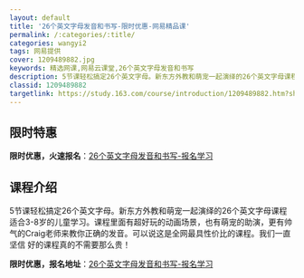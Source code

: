 ```yaml
---
layout: default
title: '26个英文字母发音和书写-限时优惠-网易精品课'
permalink: /:categories/:title/
categories: wangyi2
tags: 网易提供
cover: 1209489882.jpg
keywords: 精选网课,网易云课堂,26个英文字母发音和书写
description: 5节课轻松搞定26个英文字母。新东方外教和萌宠一起演绎的26个英文字母课程适合3-8岁的儿童学习。课程里面有超好玩的动画
classid: 1209489882
targetlink: https://study.163.com/course/introduction/1209489882.htm?share=1&shareId=1025206652&utm_campaign=share&utm_medium=iphoneShare&utm_source=&utm_u=1025206652
---
```


## 限时特惠

**限时优惠，火速报名**：[26个英文字母发音和书写-报名学习](https://study.163.com/course/introduction/1209489882.htm?share=1&shareId=1025206652&utm_campaign=share&utm_medium=iphoneShare&utm_source=&utm_u=1025206652)

## 课程介绍

5节课轻松搞定26个英文字母。新东方外教和萌宠一起演绎的26个英文字母课程适合3-8岁的儿童学习。课程里面有超好玩的动画场景，也有萌宠的助演，更有帅气的Craig老师来教你正确的发音。可以说这是全网最具性价比的课程。我们一直坚信 好的课程真的不需要那么贵！

**限时优惠，报名地址**：[26个英文字母发音和书写-报名学习](https://study.163.com/course/introduction/1209489882.htm?share=1&shareId=1025206652&utm_campaign=share&utm_medium=iphoneShare&utm_source=&utm_u=1025206652)

